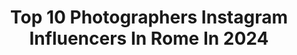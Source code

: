 ---
title: Top 10 Photographers Instagram Influencers In Rome In 2024
description: >-
  Find top photographers Instagram influencers in Rome in 2024. Most popular hashtags: #model #italy #rome #portrait.
platform: Instagram
hits: 142
text_top: Identify the top-rated Instagram profiles on inBeat.
text_bottom: Our platform holds 142 Instagram influencers like this in Rome, Italy for you to contact.
profiles:
  - username: "claudiafrijiophotographer"
    fullname: >-
      Claudia Frijio Photographer
    bio: >-
      📷 Photographer 📍 Rome, Italy 📩 info@claudiafrijio.it or pm
    location: "Italy"
    followers: 10675
    engagement: 37
    commentsToLikes: 0.171107
    id: ck5c0a0wvsq400i11w8jqmoxk
    verified: false
    hashtags: "#newcollection, #madeinitaly, #portraitpage, #beautyroma"
  - username: "salt_and_sugar_lab"
    fullname: >-
      Inna LAButova, Food + Photo
    bio: >-
      🍎 Good, healthy & easy food 📷 FOOD PHOTOGRAPHER 📷 🇮🇹 Rome, Italy (lang: Russian, Italian, English) Wedding Photo account - @InnaLabu
    location: "Italy"
    followers: 4289
    engagement: 1309
    commentsToLikes: 0.236498
    id: ckaowhgwu8ylv0i786wzcd9pf
    verified: false
    hashtags: "#christmascountdowncollab, #tastethecomposition, #onlyonechocolate, #texthursdays"
  - username: "ladymarley_sgh"
    fullname: >-
      Lady M.
    bio: >-
      📮For Shooting DM📥📩 🇮🇹 Italian Alt Model 🎀 🔥Official Bunny For @playboy 🐰 💝SuicideGirl Hopeful: -5 months🌹 🔻All my LINK & Platforms ⬇️⬇️
    location: "Italy"
    followers: 7884
    engagement: 621
    commentsToLikes: 0.031862
    id: ck8syt2a4lwfh0j78t7koo5je
    verified: false
    hashtags: "#photographyaddict, #photographylover, #nomakeup, #playboybunny"
  - username: "valeriobenincasa.ph"
    fullname: >-
      Valerio
    bio: >-
      #Rome based photographer Ambassador @oppoitalia
    location: "Italy"
    followers: 30093
    engagement: 791
    commentsToLikes: 0.087530
    id: ck0tt0v6v0o9t0i19e4te8858
    verified: false
    hashtags: "#fatalframes, #creativeoptic, #rome, #toneception"
  - username: "danieledd.ph"
    fullname: >-
      Daniele D. T. PH | PORTRAITS
    bio: >-
      🇮🇹ROME 📷 Photographer Portrait, Moda, Magazine, Fashion, Glamour 📸👨🏻‍💻Model Manager 👨🏻‍💼 📧 Info and shooting contact in DM 📷 Canon 6D mark II 📸No tf
    location: "Italy"
    followers: 17984
    engagement: 177
    commentsToLikes: 0.165080
    id: ckap9qhedt8ov0i78duw6u1p6
    verified: false
    hashtags: "#shooting, #fitnessmodel, #modellife, #shootingrange"
  - username: "marte_ph"
    fullname: >-
      Simone Marte
    bio: >-
      🅜 🅐 🅡 🅣 🅔 📷 Photographer 🇮🇹 Based in Rome ✉️ info@marte.biz
    location: "Italy"
    followers: 14387
    engagement: 107
    commentsToLikes: 0.007616
    id: ck139ub0an5dz0i197sxximvp
    verified: false
    hashtags: "#photography, #me, #mmfilm, #streetphotography"
  - username: "carlodenino"
    fullname: >-
      Carlo De Nino 📸 Fine Art
    bio: >-
      Photographer based in Rome For collaborations DM 📩📷 carlodenino@gmail.com
    location: "Italy"
    followers: 13343
    engagement: 775
    commentsToLikes: 0.037733
    id: ck15t9qa1h0wj0i19f8mja2bb
    verified: false
    hashtags: "#rembrandt, #minimalisbd, #keepitsimple, #minimalista"
  - username: "matteopantaleone"
    fullname: >-
      Matteo Pantaleone 📸
    bio: >-
      👤 @matteopantaleonephoto ⬅️ Pescara🇮🇹24 Collaborazioni 👇 📩matteopantaleone95@gmail.com 📸Canon6D
    location: "Italy"
    followers: 11384
    engagement: 486
    commentsToLikes: 0.033919
    id: ck8t9p64gotxo0j78tqoeyfw1
    verified: false
    hashtags: "#photoshop, #mare, #ig, #shooting"
  - username: "markomorciano"
    fullname: >-
      Marko Morciano
    bio: >-
      📍Milano - Rome | Travel & Hotels photographer Founder @hidup.tees | @ayellowmark Seen on Wired - Fubiz - Mashable 📩markomorciano@gmail.com
    location: "Italy"
    followers: 101150
    engagement: 97
    commentsToLikes: 0.014586
    id: ck5zus4fo2xwq0i14w52d4qu4
    verified: false
    hashtags: "#comolake, #albanian, #lagodicomo, #portrait"
  - username: "stevaleri"
    fullname: >-
      𝙎𝙏𝙀𝙁𝘼𝙉𝙊 𝙑𝘼𝙇𝙀𝙍𝙄
    bio: >-
      📷 Amateur travel photographer 📍 Based in #rome, #italy 🏙️ In love with #cityscape and #architecture
    location: "Italy"
    followers: 12247
    engagement: 1167
    commentsToLikes: 0.070342
    id: ck6tlmlcc68li0j718hi0zbc1
    verified: false
    hashtags: "#roma, #church, #siviglia, #countryside"
---